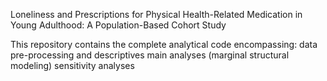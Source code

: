 Loneliness and Prescriptions for Physical Health-Related Medication in Young Adulthood: A Population-Based Cohort Study

This repository contains the complete analytical code encompassing:
data pre-processing and descriptives
main analyses (marginal structural modeling)
sensitivity analyses
